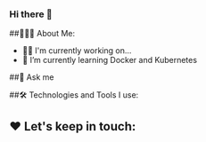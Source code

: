 ### Hi there 👋

##👨🏻‍💻 About Me:

- 👩‍💻 I'm currently working on...
- 🧠 I’m currently learning Docker and Kubernetes

##💬 Ask me


##🛠️ Technologies and Tools I use:


## ❤️ Let's keep in touch:

